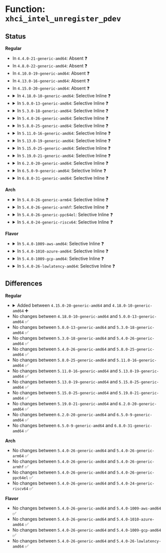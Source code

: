 # Function: <code>xhci_intel_unregister_pdev</code>

## Status
<b>Regular</b>
<ul>
<li>
In <code>4.4.0-21-generic-amd64</code>: Absent ❓
</li>
<li>
In <code>4.8.0-22-generic-amd64</code>: Absent ❓
</li>
<li>
In <code>4.10.0-19-generic-amd64</code>: Absent ❓
</li>
<li>
In <code>4.13.0-16-generic-amd64</code>: Absent ❓
</li>
<li>
In <code>4.15.0-20-generic-amd64</code>: Absent ❓
</li>
<li>
<details>
<summary>In <code>4.18.0-10-generic-amd64</code>: Selective Inline ❓</summary>

```c
void xhci_intel_unregister_pdev(void * arg)
```

```json
{
  "name": "xhci_intel_unregister_pdev",
  "collision_type": "Unique Static",
  "inline_type": "Selective",
  "funcs": [
    {
      "addr": 18446744071586868638,
      "name": "xhci_intel_unregister_pdev",
      "external": false,
      "loc": "drivers/usb/host/xhci-ext-caps.c:14",
      "file": "drivers/usb/host/xhci-ext-caps.c",
      "inline": "not declared, inlined",
      "caller_inline": [
        "drivers/usb/host/xhci-ext-caps.c:xhci_ext_cap_init"
      ],
      "caller_func": []
    }
  ],
  "symbols": [
    {
      "addr": 18446744071586868224,
      "name": "xhci_intel_unregister_pdev",
      "section": ".text",
      "bind": "STB_LOCAL",
      "size": 16
    }
  ]
}
```
</details>
</li>
<li>
<details>
<summary>In <code>5.0.0-13-generic-amd64</code>: Selective Inline ❓</summary>

```c
void xhci_intel_unregister_pdev(void * arg)
```

```json
{
  "name": "xhci_intel_unregister_pdev",
  "collision_type": "Unique Static",
  "inline_type": "Selective",
  "funcs": [
    {
      "addr": 18446744071587023949,
      "name": "xhci_intel_unregister_pdev",
      "external": false,
      "loc": "drivers/usb/host/xhci-ext-caps.c:14",
      "file": "drivers/usb/host/xhci-ext-caps.c",
      "inline": "not declared, inlined",
      "caller_inline": [
        "drivers/usb/host/xhci-ext-caps.c:xhci_ext_cap_init"
      ],
      "caller_func": []
    }
  ],
  "symbols": [
    {
      "addr": 18446744071587023536,
      "name": "xhci_intel_unregister_pdev",
      "section": ".text",
      "bind": "STB_LOCAL",
      "size": 16
    }
  ]
}
```
</details>
</li>
<li>
<details>
<summary>In <code>5.3.0-18-generic-amd64</code>: Selective Inline ❓</summary>

```c
void xhci_intel_unregister_pdev(void * arg)
```

```json
{
  "name": "xhci_intel_unregister_pdev",
  "collision_type": "Unique Static",
  "inline_type": "Selective",
  "funcs": [
    {
      "addr": 18446744071587285677,
      "name": "xhci_intel_unregister_pdev",
      "external": false,
      "loc": "drivers/usb/host/xhci-ext-caps.c:14",
      "file": "drivers/usb/host/xhci-ext-caps.c",
      "inline": "not declared, inlined",
      "caller_inline": [
        "drivers/usb/host/xhci-ext-caps.c:xhci_ext_cap_init"
      ],
      "caller_func": []
    }
  ],
  "symbols": [
    {
      "addr": 18446744071587285248,
      "name": "xhci_intel_unregister_pdev",
      "section": ".text",
      "bind": "STB_LOCAL",
      "size": 16
    }
  ]
}
```
</details>
</li>
<li>
<details>
<summary>In <code>5.4.0-26-generic-amd64</code>: Selective Inline ❓</summary>

```c
void xhci_intel_unregister_pdev(void * arg)
```

```json
{
  "name": "xhci_intel_unregister_pdev",
  "collision_type": "Unique Static",
  "inline_type": "Selective",
  "funcs": [
    {
      "addr": 18446744071587486414,
      "name": "xhci_intel_unregister_pdev",
      "external": false,
      "loc": "drivers/usb/host/xhci-ext-caps.c:23",
      "file": "drivers/usb/host/xhci-ext-caps.c",
      "inline": "not declared, inlined",
      "caller_inline": [
        "drivers/usb/host/xhci-ext-caps.c:xhci_ext_cap_init"
      ],
      "caller_func": []
    }
  ],
  "symbols": [
    {
      "addr": 18446744071587485952,
      "name": "xhci_intel_unregister_pdev",
      "section": ".text",
      "bind": "STB_LOCAL",
      "size": 16
    }
  ]
}
```
</details>
</li>
<li>
<details>
<summary>In <code>5.8.0-25-generic-amd64</code>: Selective Inline ❓</summary>

```c
void xhci_intel_unregister_pdev(void * arg)
```

```json
{
  "name": "xhci_intel_unregister_pdev",
  "collision_type": "Unique Static",
  "inline_type": "Selective",
  "funcs": [
    {
      "addr": 18446744071588348936,
      "name": "xhci_intel_unregister_pdev",
      "external": false,
      "loc": "drivers/usb/host/xhci-ext-caps.c:23",
      "file": "drivers/usb/host/xhci-ext-caps.c",
      "inline": "not declared, inlined",
      "caller_inline": [
        "drivers/usb/host/xhci-ext-caps.c:xhci_create_intel_xhci_sw_pdev"
      ],
      "caller_func": []
    }
  ],
  "symbols": [
    {
      "addr": 18446744071588348352,
      "name": "xhci_intel_unregister_pdev",
      "section": ".text",
      "bind": "STB_LOCAL",
      "size": 16
    }
  ]
}
```
</details>
</li>
<li>
<details>
<summary>In <code>5.11.0-16-generic-amd64</code>: Selective Inline ❓</summary>

```c
void xhci_intel_unregister_pdev(void * arg)
```

```json
{
  "name": "xhci_intel_unregister_pdev",
  "collision_type": "Unique Static",
  "inline_type": "Selective",
  "funcs": [
    {
      "addr": 18446744071591565511,
      "name": "xhci_intel_unregister_pdev",
      "external": false,
      "loc": "drivers/usb/host/xhci-ext-caps.c:23",
      "file": "drivers/usb/host/xhci-ext-caps.c",
      "inline": "not declared, inlined",
      "caller_inline": [
        "drivers/usb/host/xhci-ext-caps.c:xhci_create_intel_xhci_sw_pdev"
      ],
      "caller_func": []
    }
  ],
  "symbols": [
    {
      "addr": 18446744071588379376,
      "name": "xhci_intel_unregister_pdev",
      "section": ".text",
      "bind": "STB_LOCAL",
      "size": 16
    }
  ]
}
```
</details>
</li>
<li>
<details>
<summary>In <code>5.13.0-19-generic-amd64</code>: Selective Inline ❓</summary>

```c
void xhci_intel_unregister_pdev(void * arg)
```

```json
{
  "name": "xhci_intel_unregister_pdev",
  "collision_type": "Unique Static",
  "inline_type": "Selective",
  "funcs": [
    {
      "addr": 18446744071591508338,
      "name": "xhci_intel_unregister_pdev",
      "external": false,
      "loc": "drivers/usb/host/xhci-ext-caps.c:23",
      "file": "drivers/usb/host/xhci-ext-caps.c",
      "inline": "not declared, inlined",
      "caller_inline": [
        "drivers/usb/host/xhci-ext-caps.c:xhci_create_intel_xhci_sw_pdev"
      ],
      "caller_func": []
    }
  ],
  "symbols": [
    {
      "addr": 18446744071588261760,
      "name": "xhci_intel_unregister_pdev",
      "section": ".text",
      "bind": "STB_LOCAL",
      "size": 16
    }
  ]
}
```
</details>
</li>
<li>
<details>
<summary>In <code>5.15.0-25-generic-amd64</code>: Selective Inline ❓</summary>

```c
void xhci_intel_unregister_pdev(void * arg)
```

```json
{
  "name": "xhci_intel_unregister_pdev",
  "collision_type": "Unique Static",
  "inline_type": "Selective",
  "funcs": [
    {
      "addr": 18446744071592609772,
      "name": "xhci_intel_unregister_pdev",
      "external": false,
      "loc": "drivers/usb/host/xhci-ext-caps.c:23",
      "file": "drivers/usb/host/xhci-ext-caps.c",
      "inline": "not declared, inlined",
      "caller_inline": [
        "drivers/usb/host/xhci-ext-caps.c:xhci_create_intel_xhci_sw_pdev"
      ],
      "caller_func": []
    }
  ],
  "symbols": [
    {
      "addr": 18446744071588912624,
      "name": "xhci_intel_unregister_pdev",
      "section": ".text",
      "bind": "STB_LOCAL",
      "size": 16
    }
  ]
}
```
</details>
</li>
<li>
<details>
<summary>In <code>5.19.0-21-generic-amd64</code>: Selective Inline ❓</summary>

```c
void xhci_intel_unregister_pdev(void * arg)
```

```json
{
  "name": "xhci_intel_unregister_pdev",
  "collision_type": "Unique Static",
  "inline_type": "Selective",
  "funcs": [
    {
      "addr": 18446744071594492831,
      "name": "xhci_intel_unregister_pdev",
      "external": false,
      "loc": "drivers/usb/host/xhci-ext-caps.c:23",
      "file": "drivers/usb/host/xhci-ext-caps.c",
      "inline": "not declared, inlined",
      "caller_inline": [
        "drivers/usb/host/xhci-ext-caps.c:xhci_create_intel_xhci_sw_pdev"
      ],
      "caller_func": []
    }
  ],
  "symbols": [
    {
      "addr": 18446744071590342112,
      "name": "xhci_intel_unregister_pdev",
      "section": ".text",
      "bind": "STB_LOCAL",
      "size": 22
    }
  ]
}
```
</details>
</li>
<li>
<details>
<summary>In <code>6.2.0-20-generic-amd64</code>: Selective Inline ❓</summary>

```c
void xhci_intel_unregister_pdev(void * arg)
```

```json
{
  "name": "xhci_intel_unregister_pdev",
  "collision_type": "Unique Static",
  "inline_type": "Selective",
  "funcs": [
    {
      "addr": 18446744071591971018,
      "name": "xhci_intel_unregister_pdev",
      "external": false,
      "loc": "drivers/usb/host/xhci-ext-caps.c:23",
      "file": "drivers/usb/host/xhci-ext-caps.c",
      "inline": "not declared, inlined",
      "caller_inline": [
        "drivers/usb/host/xhci-ext-caps.c:xhci_create_intel_xhci_sw_pdev"
      ],
      "caller_func": []
    }
  ],
  "symbols": [
    {
      "addr": 18446744071591970752,
      "name": "xhci_intel_unregister_pdev",
      "section": ".text",
      "bind": "STB_LOCAL",
      "size": 22
    }
  ]
}
```
</details>
</li>
<li>
<details>
<summary>In <code>6.5.0-9-generic-amd64</code>: Selective Inline ❓</summary>

```c
void xhci_intel_unregister_pdev(void * arg)
```

```json
{
  "name": "xhci_intel_unregister_pdev",
  "collision_type": "Unique Static",
  "inline_type": "Selective",
  "funcs": [
    {
      "addr": 18446744071592392081,
      "name": "xhci_intel_unregister_pdev",
      "external": false,
      "loc": "drivers/usb/host/xhci-ext-caps.c:23",
      "file": "drivers/usb/host/xhci-ext-caps.c",
      "inline": "not declared, inlined",
      "caller_inline": [
        "drivers/usb/host/xhci-ext-caps.c:xhci_create_intel_xhci_sw_pdev"
      ],
      "caller_func": []
    }
  ],
  "symbols": [
    {
      "addr": 18446744071592391808,
      "name": "xhci_intel_unregister_pdev",
      "section": ".text",
      "bind": "STB_LOCAL",
      "size": 22
    }
  ]
}
```
</details>
</li>
<li>
<details>
<summary>In <code>6.8.0-31-generic-amd64</code>: Selective Inline ❓</summary>

```c
void xhci_intel_unregister_pdev(void * arg)
```

```json
{
  "name": "xhci_intel_unregister_pdev",
  "collision_type": "Unique Static",
  "inline_type": "Selective",
  "funcs": [
    {
      "addr": 18446744071593135025,
      "name": "xhci_intel_unregister_pdev",
      "external": false,
      "loc": "drivers/usb/host/xhci-ext-caps.c:23",
      "file": "drivers/usb/host/xhci-ext-caps.c",
      "inline": "not declared, inlined",
      "caller_inline": [
        "drivers/usb/host/xhci-ext-caps.c:xhci_create_intel_xhci_sw_pdev"
      ],
      "caller_func": []
    }
  ],
  "symbols": [
    {
      "addr": 18446744071593134752,
      "name": "xhci_intel_unregister_pdev",
      "section": ".text",
      "bind": "STB_LOCAL",
      "size": 22
    }
  ]
}
```
</details>
</li>
</ul>
<b>Arch</b>
<ul>
<li>
<details>
<summary>In <code>5.4.0-26-generic-arm64</code>: Selective Inline ❓</summary>

```c
void xhci_intel_unregister_pdev(void * arg)
```

```json
{
  "name": "xhci_intel_unregister_pdev",
  "collision_type": "Unique Static",
  "inline_type": "Selective",
  "funcs": [
    {
      "addr": 18446603336500624268,
      "name": "xhci_intel_unregister_pdev",
      "external": false,
      "loc": "drivers/usb/host/xhci-ext-caps.c:23",
      "file": "drivers/usb/host/xhci-ext-caps.c",
      "inline": "not declared, inlined",
      "caller_inline": [
        "drivers/usb/host/xhci-ext-caps.c:xhci_ext_cap_init"
      ],
      "caller_func": []
    }
  ],
  "symbols": [
    {
      "addr": 18446603336500623672,
      "name": "xhci_intel_unregister_pdev",
      "section": ".text",
      "bind": "STB_LOCAL",
      "size": 44
    }
  ]
}
```
</details>
</li>
<li>
<details>
<summary>In <code>5.4.0-26-generic-armhf</code>: Selective Inline ❓</summary>

```c
void xhci_intel_unregister_pdev(void * arg)
```

```json
{
  "name": "xhci_intel_unregister_pdev",
  "collision_type": "Unique Static",
  "inline_type": "Selective",
  "funcs": [
    {
      "addr": 3233083556,
      "name": "xhci_intel_unregister_pdev",
      "external": false,
      "loc": "drivers/usb/host/xhci-ext-caps.c:23",
      "file": "drivers/usb/host/xhci-ext-caps.c",
      "inline": "not declared, inlined",
      "caller_inline": [
        "drivers/usb/host/xhci-ext-caps.c:xhci_ext_cap_init"
      ],
      "caller_func": []
    }
  ],
  "symbols": [
    {
      "addr": 3233082996,
      "name": "xhci_intel_unregister_pdev",
      "section": ".text",
      "bind": "STB_LOCAL",
      "size": 28
    }
  ]
}
```
</details>
</li>
<li>
<details>
<summary>In <code>5.4.0-26-generic-ppc64el</code>: Selective Inline ❓</summary>

```c
void xhci_intel_unregister_pdev(void * arg)
```

```json
{
  "name": "xhci_intel_unregister_pdev",
  "collision_type": "Unique Static",
  "inline_type": "Selective",
  "funcs": [
    {
      "addr": 13835058055294040276,
      "name": "xhci_intel_unregister_pdev",
      "external": false,
      "loc": "drivers/usb/host/xhci-ext-caps.c:23",
      "file": "drivers/usb/host/xhci-ext-caps.c",
      "inline": "not declared, inlined",
      "caller_inline": [
        "drivers/usb/host/xhci-ext-caps.c:xhci_ext_cap_init"
      ],
      "caller_func": []
    }
  ],
  "symbols": [
    {
      "addr": 13835058055294039408,
      "name": "xhci_intel_unregister_pdev",
      "section": ".text",
      "bind": "STB_LOCAL",
      "size": 52
    }
  ]
}
```
</details>
</li>
<li>
<details>
<summary>In <code>5.4.0-24-generic-riscv64</code>: Selective Inline ❓</summary>

```c
void xhci_intel_unregister_pdev(void * arg)
```

```json
{
  "name": "xhci_intel_unregister_pdev",
  "collision_type": "Unique Static",
  "inline_type": "Selective",
  "funcs": [
    {
      "addr": 18446743936277491060,
      "name": "xhci_intel_unregister_pdev",
      "external": false,
      "loc": "drivers/usb/host/xhci-ext-caps.c:23",
      "file": "drivers/usb/host/xhci-ext-caps.c",
      "inline": "not declared, inlined",
      "caller_inline": [
        "drivers/usb/host/xhci-ext-caps.c:xhci_ext_cap_init"
      ],
      "caller_func": []
    }
  ],
  "symbols": [
    {
      "addr": 18446743936277490562,
      "name": "xhci_intel_unregister_pdev",
      "section": ".text",
      "bind": "STB_LOCAL",
      "size": 42
    }
  ]
}
```
</details>
</li>
</ul>
<b>Flavor</b>
<ul>
<li>
<details>
<summary>In <code>5.4.0-1009-aws-amd64</code>: Selective Inline ❓</summary>

```c
void xhci_intel_unregister_pdev(void * arg)
```

```json
{
  "name": "xhci_intel_unregister_pdev",
  "collision_type": "Unique Static",
  "inline_type": "Selective",
  "funcs": [
    {
      "addr": 18446744071587192446,
      "name": "xhci_intel_unregister_pdev",
      "external": false,
      "loc": "drivers/usb/host/xhci-ext-caps.c:23",
      "file": "drivers/usb/host/xhci-ext-caps.c",
      "inline": "not declared, inlined",
      "caller_inline": [
        "drivers/usb/host/xhci-ext-caps.c:xhci_ext_cap_init"
      ],
      "caller_func": []
    }
  ],
  "symbols": [
    {
      "addr": 18446744071587191984,
      "name": "xhci_intel_unregister_pdev",
      "section": ".text",
      "bind": "STB_LOCAL",
      "size": 16
    }
  ]
}
```
</details>
</li>
<li>
<details>
<summary>In <code>5.4.0-1010-azure-amd64</code>: Selective Inline ❓</summary>

```c
void xhci_intel_unregister_pdev(void * arg)
```

```json
{
  "name": "xhci_intel_unregister_pdev",
  "collision_type": "Unique Static",
  "inline_type": "Selective",
  "funcs": [
    {
      "addr": 18446744071586951198,
      "name": "xhci_intel_unregister_pdev",
      "external": false,
      "loc": "drivers/usb/host/xhci-ext-caps.c:23",
      "file": "drivers/usb/host/xhci-ext-caps.c",
      "inline": "not declared, inlined",
      "caller_inline": [
        "drivers/usb/host/xhci-ext-caps.c:xhci_ext_cap_init"
      ],
      "caller_func": []
    }
  ],
  "symbols": [
    {
      "addr": 18446744071586950736,
      "name": "xhci_intel_unregister_pdev",
      "section": ".text",
      "bind": "STB_LOCAL",
      "size": 16
    }
  ]
}
```
</details>
</li>
<li>
<details>
<summary>In <code>5.4.0-1009-gcp-amd64</code>: Selective Inline ❓</summary>

```c
void xhci_intel_unregister_pdev(void * arg)
```

```json
{
  "name": "xhci_intel_unregister_pdev",
  "collision_type": "Unique Static",
  "inline_type": "Selective",
  "funcs": [
    {
      "addr": 18446744071587440974,
      "name": "xhci_intel_unregister_pdev",
      "external": false,
      "loc": "drivers/usb/host/xhci-ext-caps.c:23",
      "file": "drivers/usb/host/xhci-ext-caps.c",
      "inline": "not declared, inlined",
      "caller_inline": [
        "drivers/usb/host/xhci-ext-caps.c:xhci_ext_cap_init"
      ],
      "caller_func": []
    }
  ],
  "symbols": [
    {
      "addr": 18446744071587440512,
      "name": "xhci_intel_unregister_pdev",
      "section": ".text",
      "bind": "STB_LOCAL",
      "size": 16
    }
  ]
}
```
</details>
</li>
<li>
<details>
<summary>In <code>5.4.0-26-lowlatency-amd64</code>: Selective Inline ❓</summary>

```c
void xhci_intel_unregister_pdev(void * arg)
```

```json
{
  "name": "xhci_intel_unregister_pdev",
  "collision_type": "Unique Static",
  "inline_type": "Selective",
  "funcs": [
    {
      "addr": 18446744071587547950,
      "name": "xhci_intel_unregister_pdev",
      "external": false,
      "loc": "drivers/usb/host/xhci-ext-caps.c:23",
      "file": "drivers/usb/host/xhci-ext-caps.c",
      "inline": "not declared, inlined",
      "caller_inline": [
        "drivers/usb/host/xhci-ext-caps.c:xhci_ext_cap_init"
      ],
      "caller_func": []
    }
  ],
  "symbols": [
    {
      "addr": 18446744071587547488,
      "name": "xhci_intel_unregister_pdev",
      "section": ".text",
      "bind": "STB_LOCAL",
      "size": 16
    }
  ]
}
```
</details>
</li>
</ul>

## Differences
<b>Regular</b>
<ul>
<li>
<details>
<summary>Added between <code>4.15.0-20-generic-amd64</code> and <code>4.18.0-10-generic-amd64</code> ➕</summary>

```c
void xhci_intel_unregister_pdev(void * arg)
```
</details>
</li>
<li>
No changes between <code>4.18.0-10-generic-amd64</code> and <code>5.0.0-13-generic-amd64</code> ✅
</li>
<li>
No changes between <code>5.0.0-13-generic-amd64</code> and <code>5.3.0-18-generic-amd64</code> ✅
</li>
<li>
No changes between <code>5.3.0-18-generic-amd64</code> and <code>5.4.0-26-generic-amd64</code> ✅
</li>
<li>
No changes between <code>5.4.0-26-generic-amd64</code> and <code>5.8.0-25-generic-amd64</code> ✅
</li>
<li>
No changes between <code>5.8.0-25-generic-amd64</code> and <code>5.11.0-16-generic-amd64</code> ✅
</li>
<li>
No changes between <code>5.11.0-16-generic-amd64</code> and <code>5.13.0-19-generic-amd64</code> ✅
</li>
<li>
No changes between <code>5.13.0-19-generic-amd64</code> and <code>5.15.0-25-generic-amd64</code> ✅
</li>
<li>
No changes between <code>5.15.0-25-generic-amd64</code> and <code>5.19.0-21-generic-amd64</code> ✅
</li>
<li>
No changes between <code>5.19.0-21-generic-amd64</code> and <code>6.2.0-20-generic-amd64</code> ✅
</li>
<li>
No changes between <code>6.2.0-20-generic-amd64</code> and <code>6.5.0-9-generic-amd64</code> ✅
</li>
<li>
No changes between <code>6.5.0-9-generic-amd64</code> and <code>6.8.0-31-generic-amd64</code> ✅
</li>
</ul>
<b>Arch</b>
<ul>
<li>
No changes between <code>5.4.0-26-generic-amd64</code> and <code>5.4.0-26-generic-arm64</code> ✅
</li>
<li>
No changes between <code>5.4.0-26-generic-amd64</code> and <code>5.4.0-26-generic-armhf</code> ✅
</li>
<li>
No changes between <code>5.4.0-26-generic-amd64</code> and <code>5.4.0-26-generic-ppc64el</code> ✅
</li>
<li>
No changes between <code>5.4.0-26-generic-amd64</code> and <code>5.4.0-24-generic-riscv64</code> ✅
</li>
</ul>
<b>Flavor</b>
<ul>
<li>
No changes between <code>5.4.0-26-generic-amd64</code> and <code>5.4.0-1009-aws-amd64</code> ✅
</li>
<li>
No changes between <code>5.4.0-26-generic-amd64</code> and <code>5.4.0-1010-azure-amd64</code> ✅
</li>
<li>
No changes between <code>5.4.0-26-generic-amd64</code> and <code>5.4.0-1009-gcp-amd64</code> ✅
</li>
<li>
No changes between <code>5.4.0-26-generic-amd64</code> and <code>5.4.0-26-lowlatency-amd64</code> ✅
</li>
</ul>
